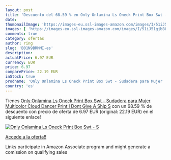 ```yaml
---
layout: post
title: 'Descuento del 68.59 % en Only Onlamina Ls Oneck Print Box Swt - S'
date: 
thumbnailImage: 'https://images-eu.ssl-images-amazon.com/images/I/51iJ51gjbBL._SL200_.jpg'
images: [ 'https://images-eu.ssl-images-amazon.com/images/I/51iJ51gjbBL._SL200_.jpg' ]
comments: true
category: ofertas
author: ring
slug: 'B01N9BRMMI-es'
description:
actualPrice: 6.97 EUR
currency: EUR
price: 6.97
comparePrice: 22.19 EUR
inStock: true
prodname: 'Only Onlamina Ls Oneck Print Box Swt - Sudadera para Mujer  Multicolor  Cloud Dancer Print:I Dont Give A Ship   S'
country: 'es'
---
```


Tienes [Only Onlamina Ls Oneck Print Box Swt - Sudadera para Mujer  Multicolor  Cloud Dancer Print:I Dont Give A Ship   S](https://www.amazon.es/dp/B01N9BRMMI/?tag=tolees-21) con un 68.59 % de descuento con precio de oferta de 6.97 EUR (original: 22.19 EUR) en el siguiente enlace!

[![Only Onlamina Ls Oneck Print Box Swt - S](https://images-eu.ssl-images-amazon.com/images/I/51iJ51gjbBL._SL200_.jpg)](https://www.amazon.es/dp/B01N9BRMMI/?tag=tolees-21)

[Accede a la oferta!!](https://www.amazon.es/dp/B01N9BRMMI/?tag=tolees-21)

Links participate in Amazon Associate program and might generate a comission on qualifying sales


